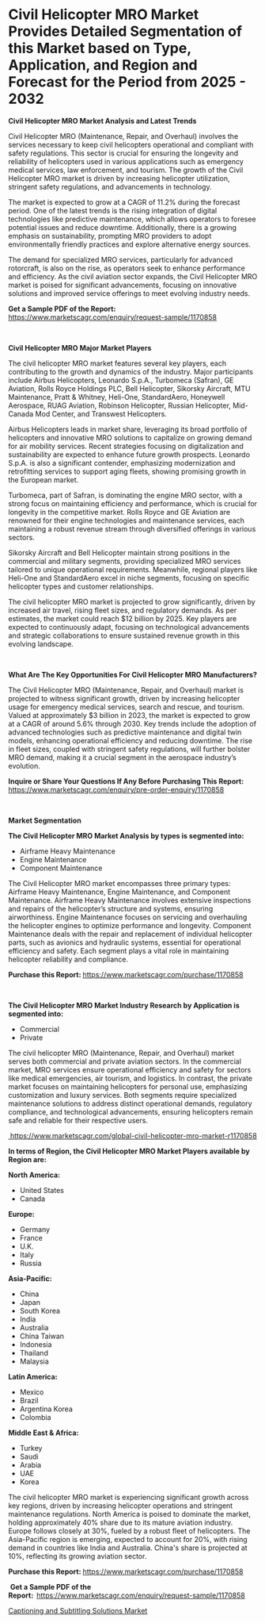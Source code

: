 <p><h1>Civil Helicopter MRO Market Provides Detailed Segmentation of this Market based on Type, Application, and Region and Forecast for the Period from 2025 - 2032</h1></p><p><strong>Civil Helicopter MRO Market Analysis and Latest Trends</strong></p>
<p><p>Civil Helicopter MRO (Maintenance, Repair, and Overhaul) involves the services necessary to keep civil helicopters operational and compliant with safety regulations. This sector is crucial for ensuring the longevity and reliability of helicopters used in various applications such as emergency medical services, law enforcement, and tourism. The growth of the Civil Helicopter MRO market is driven by increasing helicopter utilization, stringent safety regulations, and advancements in technology.</p><p>The market is expected to grow at a CAGR of 11.2% during the forecast period. One of the latest trends is the rising integration of digital technologies like predictive maintenance, which allows operators to foresee potential issues and reduce downtime. Additionally, there is a growing emphasis on sustainability, prompting MRO providers to adopt environmentally friendly practices and explore alternative energy sources. </p><p>The demand for specialized MRO services, particularly for advanced rotorcraft, is also on the rise, as operators seek to enhance performance and efficiency. As the civil aviation sector expands, the Civil Helicopter MRO market is poised for significant advancements, focusing on innovative solutions and improved service offerings to meet evolving industry needs.</p></p>
<p><strong>Get a Sample PDF of the Report:&nbsp;</strong> <a href="https://www.marketscagr.com/enquiry/request-sample/1170858?utm_campaign=2635&utm_medium=2&utm_source=Github&utm_content=ia&utm_term=29032025&utm_id=civil-helicopter-mro">https://www.marketscagr.com/enquiry/request-sample/1170858</a></p>
<p>&nbsp;</p>
<p><strong>Civil Helicopter MRO Major Market Players</strong></p>
<p><p>The civil helicopter MRO market features several key players, each contributing to the growth and dynamics of the industry. Major participants include Airbus Helicopters, Leonardo S.p.A., Turbomeca (Safran), GE Aviation, Rolls Royce Holdings PLC, Bell Helicopter, Sikorsky Aircraft, MTU Maintenance, Pratt & Whitney, Heli-One, StandardAero, Honeywell Aerospace, RUAG Aviation, Robinson Helicopter, Russian Helicopter, Mid-Canada Mod Center, and Transwest Helicopters.</p><p>Airbus Helicopters leads in market share, leveraging its broad portfolio of helicopters and innovative MRO solutions to capitalize on growing demand for air mobility services. Recent strategies focusing on digitalization and sustainability are expected to enhance future growth prospects. Leonardo S.p.A. is also a significant contender, emphasizing modernization and retrofitting services to support aging fleets, showing promising growth in the European market.</p><p>Turbomeca, part of Safran, is dominating the engine MRO sector, with a strong focus on maintaining efficiency and performance, which is crucial for longevity in the competitive market. Rolls Royce and GE Aviation are renowned for their engine technologies and maintenance services, each maintaining a robust revenue stream through diversified offerings in various sectors.</p><p>Sikorsky Aircraft and Bell Helicopter maintain strong positions in the commercial and military segments, providing specialized MRO services tailored to unique operational requirements. Meanwhile, regional players like Heli-One and StandardAero excel in niche segments, focusing on specific helicopter types and customer relationships.</p><p>The civil helicopter MRO market is projected to grow significantly, driven by increased air travel, rising fleet sizes, and regulatory demands. As per estimates, the market could reach $12 billion by 2025. Key players are expected to continuously adapt, focusing on technological advancements and strategic collaborations to ensure sustained revenue growth in this evolving landscape.</p></p>
<p>&nbsp;</p>
<p><strong>What Are The Key Opportunities For Civil Helicopter MRO Manufacturers?</strong></p>
<p><p>The Civil Helicopter MRO (Maintenance, Repair, and Overhaul) market is projected to witness significant growth, driven by increasing helicopter usage for emergency medical services, search and rescue, and tourism. Valued at approximately $3 billion in 2023, the market is expected to grow at a CAGR of around 5.6% through 2030. Key trends include the adoption of advanced technologies such as predictive maintenance and digital twin models, enhancing operational efficiency and reducing downtime. The rise in fleet sizes, coupled with stringent safety regulations, will further bolster MRO demand, making it a crucial segment in the aerospace industry’s evolution.</p></p>
<p><strong>Inquire or Share Your Questions If Any Before Purchasing This Report:</strong> <a href="https://www.marketscagr.com/enquiry/pre-order-enquiry/1170858?utm_campaign=2635&utm_medium=2&utm_source=Github&utm_content=ia&utm_term=29032025&utm_id=civil-helicopter-mro">https://www.marketscagr.com/enquiry/pre-order-enquiry/1170858</a></p>
<p>&nbsp;</p>
<p><strong>Market Segmentation</strong></p>
<p><strong>The Civil Helicopter MRO Market Analysis by types is segmented into:</strong></p>
<p><ul><li>Airframe Heavy Maintenance</li><li>Engine Maintenance</li><li>Component Maintenance</li></ul></p>
<p><p>The Civil Helicopter MRO market encompasses three primary types: Airframe Heavy Maintenance, Engine Maintenance, and Component Maintenance. Airframe Heavy Maintenance involves extensive inspections and repairs of the helicopter’s structure and systems, ensuring airworthiness. Engine Maintenance focuses on servicing and overhauling the helicopter engines to optimize performance and longevity. Component Maintenance deals with the repair and replacement of individual helicopter parts, such as avionics and hydraulic systems, essential for operational efficiency and safety. Each segment plays a vital role in maintaining helicopter reliability and compliance.</p></p>
<p><strong>Purchase this Report:&nbsp;</strong><a href="https://www.marketscagr.com/purchase/1170858?utm_campaign=2635&utm_medium=2&utm_source=Github&utm_content=ia&utm_term=29032025&utm_id=civil-helicopter-mro">https://www.marketscagr.com/purchase/1170858</a></p>
<p>&nbsp;</p>
<p><strong>The Civil Helicopter MRO Market Industry Research by Application is segmented into:</strong></p>
<p><ul><li>Commercial</li><li>Private</li></ul></p>
<p><p>The civil helicopter MRO (Maintenance, Repair, and Overhaul) market serves both commercial and private aviation sectors. In the commercial market, MRO services ensure operational efficiency and safety for sectors like medical emergencies, air tourism, and logistics. In contrast, the private market focuses on maintaining helicopters for personal use, emphasizing customization and luxury services. Both segments require specialized maintenance solutions to address distinct operational demands, regulatory compliance, and technological advancements, ensuring helicopters remain safe and reliable for their respective users.</p></p>
<p><a href="https://www.marketscagr.com/global-civil-helicopter-mro-market-r1170858?utm_campaign=2635&utm_medium=2&utm_source=Github&utm_content=ia&utm_term=29032025&utm_id=civil-helicopter-mro">&nbsp;https://www.marketscagr.com/global-civil-helicopter-mro-market-r1170858</a></p>
<p><strong>In terms of Region, the Civil Helicopter MRO Market Players available by Region are:</strong></p>
<p>
    <p> <strong> North America: </strong>
        <ul>
            <li>United States</li>
            <li>Canada</li>
        </ul>
        </p> 
    <p> <strong> Europe: </strong>
        <ul>
            <li>Germany</li>
            <li>France</li>
            <li>U.K.</li>
            <li>Italy</li>
            <li>Russia</li>
        </ul>
        </p> 
    <p> <strong> Asia-Pacific: </strong>
        <ul>
            <li>China</li>
            <li>Japan</li>
            <li>South Korea</li>
            <li>India</li>
            <li>Australia</li>
            <li>China Taiwan</li>
            <li>Indonesia</li>
            <li>Thailand</li>
            <li>Malaysia</li>
        </ul>
        </p> 
    <p> <strong> Latin America: </strong>
        <ul>
            <li>Mexico</li>
            <li>Brazil</li>
            <li>Argentina Korea</li>
            <li>Colombia</li>
        </ul>
        </p> 
    <p> <strong> Middle East & Africa: </strong>
        <ul>
            <li>Turkey</li>
            <li>Saudi</li>
            <li>Arabia</li>
            <li>UAE</li>
            <li>Korea</li>
        </ul>
    </p>
    </p>
<p><p>The civil helicopter MRO market is experiencing significant growth across key regions, driven by increasing helicopter operations and stringent maintenance regulations. North America is poised to dominate the market, holding approximately 40% share due to its mature aviation industry. Europe follows closely at 30%, fueled by a robust fleet of helicopters. The Asia-Pacific region is emerging, expected to account for 20%, with rising demand in countries like India and Australia. China's share is projected at 10%, reflecting its growing aviation sector.</p></p>
<p><strong>Purchase this Report: </strong><a href="https://www.marketscagr.com/purchase/1170858?utm_campaign=2635&utm_medium=2&utm_source=Github&utm_content=ia&utm_term=29032025&utm_id=civil-helicopter-mro">https://www.marketscagr.com/purchase/1170858</a></p>
<p>&nbsp;<strong>Get a Sample PDF of the Report:&nbsp;&nbsp;</strong><a href="https://www.marketscagr.com/enquiry/request-sample/1170858?utm_campaign=2635&utm_medium=2&utm_source=Github&utm_content=ia&utm_term=29032025&utm_id=civil-helicopter-mro">https://www.marketscagr.com/enquiry/request-sample/1170858</a></p>
<p><strong></strong></p>
<p><p><a href="https://github.com/phephezxnf/Market-Research-Report-List-1/blob/main/captioning-and-subtitling-solutions-market.md?utm_campaign=2635&utm_medium=2&utm_source=Github&utm_content=ia&utm_term=29032025&utm_id=civil-helicopter-mro">Captioning and Subtitling Solutions Market</a></p></p>
